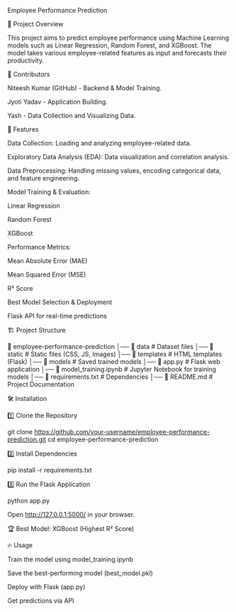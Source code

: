 Employee Performance Prediction

📌 Project Overview

This project aims to predict employee performance using Machine Learning models such as Linear Regression, Random Forest, and XGBoost. The model takes various employee-related features as input and forecasts their productivity.

👥 Contributors

Niteesh Kumar (GitHub) - Backend & Model Training.

Jyoti Yadav  -  Application Building.

Yash - Data Collection and Visualizing Data.

🚀 Features

Data Collection: Loading and analyzing employee-related data.

Exploratory Data Analysis (EDA): Data visualization and correlation analysis.

Data Preprocessing: Handling missing values, encoding categorical data, and feature engineering.

Model Training & Evaluation:

Linear Regression

Random Forest

XGBoost

Performance Metrics:

Mean Absolute Error (MAE)

Mean Squared Error (MSE)

R² Score

Best Model Selection & Deployment

Flask API for real-time predictions

🏗️ Project Structure

📂 employee-performance-prediction
│── 📂 data                     # Dataset files
│── 📂 static                   # Static files (CSS, JS, Images)
│── 📂 templates                # HTML templates (Flask)
│── 📂 models                   # Saved trained models
│── 📜 app.py                   # Flask web application
│── 📜 model_training.ipynb      # Jupyter Notebook for training models
│── 📜 requirements.txt          # Dependencies
│── 📜 README.md                 # Project Documentation

🛠️ Installation

1️⃣ Clone the Repository

git clone https://github.com/your-username/employee-performance-prediction.git
cd employee-performance-prediction

2️⃣ Install Dependencies

pip install -r requirements.txt

3️⃣ Run the Flask Application

python app.py

Open http://127.0.0.1:5000/ in your browser.

🏆 Best Model: XGBoost (Highest R² Score)

🔥 Usage

Train the model using model_training.ipynb

Save the best-performing model (best_model.pkl)

Deploy with Flask (app.py)

Get predictions via API
